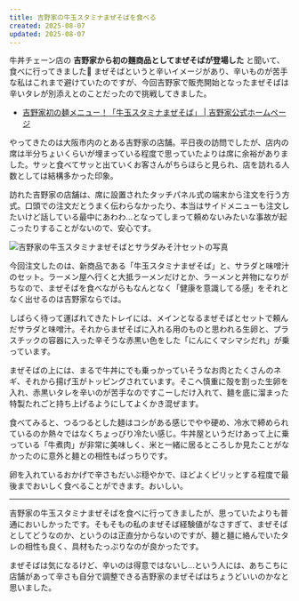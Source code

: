 ```yaml
---
title: 吉野家の牛玉スタミナまぜそばを食べる
created: 2025-08-07
updated: 2025-08-07
---
```


牛丼チェーン店の **吉野家から初の麺商品としてまぜそばが登場した** と聞いて、食べに行ってきました🍜 まぜそばというと辛いイメージがあり、辛いものが苦手な私はこれまで避けていたのですが、今回吉野家で販売開始となったまぜそばは辛いタレが別添えとのことだったので挑戦してきました。

- [吉野家初の麺メニュー！「牛玉スタミナまぜそば」 | 吉野家公式ホームページ](https://www.yoshinoya.com/lp/mazesoba_2507/)

やってきたのは大阪市内のとある吉野家の店舗。平日夜の訪問でしたが、店内の席は半分ちょいくらいが埋まっている程度で思っていたよりは席に余裕がありました。サッと食べてサッと出ていくお客さんがちらほらと見られ、店を訪れる人数としては結構多かった印象。

訪れた吉野家の店舗は、席に設置されたタッチパネル式の端末から注文を行う方式。口頭での注文だとうまく伝わらなかったり、本当はサイドメニューも注文したいけど話している最中にあわわ…となってしまって頼めないみたいな事故が起こったりすることがないので、安心です。

![吉野家の牛玉スタミナまぜそばとサラダみそ汁セットの写真](a98bbf54-b0f8-40cf-1734-5fa8f6136200)

今回注文したのは、新商品である「牛玉スタミナまぜそば」と、サラダと味噌汁のセット。ラーメン屋へ行くと大抵ラーメンだけとか、ラーメンと丼物になりがちなので、まぜそばを食べながらもなんとなく「健康を意識してる感」をそれとなく出せるのは吉野家ならでは。

しばらく待って運ばれてきたトレイには、メインとなるまぜそばとセットで頼んだサラダと味噌汁。それからまぜそばに入れる用のものと思われる生卵と、プラスチックの容器に入った辛そうな赤黒い色をした「にんにくマシマシだれ」が乗っています。

まぜそばの上には、まるで牛丼にでも乗っかっていそうなお肉とたくさんのネギ、それから揚げ玉がトッピングされています。そこへ慎重に殻を割った生卵を入れ、赤黒いタレを辛いのが苦手なのですこーしだけ入れて、麺を底に溜まった特製たれごと持ち上げるようにしてよくかき混ぜます。

食べてみると、つるつるとした麺はコシがある感じでやや硬め、冷水で締められているのか熱々ではなくちょっぴり冷たい感じ。牛丼屋というだけあって上に乗っている「牛煮肉」が非常に美味しく、米と一緒に居るところしか見たことがなかったのに意外と麺との相性もばっちりです。

卵を入れているおかげで辛さもだいぶ穏やかで、ほどよくピリッとする程度で最後までおいしく食べることができます。おいしい。

---

吉野家の牛玉スタミナまぜそばを食べに行ってきましたが、思っていたよりも普通においしかったです。そもそもの私のまぜそば経験値がなさすぎて、まぜそばとしてどうなのか、というのは正直分からないのですが、麺と麺に絡んでいたタレの相性も良く、具材もたっぷりなのが良かったです。

まぜそばは気になるけど、辛いのは得意ではないし…という人には、あちこちに店舗があって辛さも自分で調整できる吉野家のまぜそばはちょうどいいのかなと思いました。
